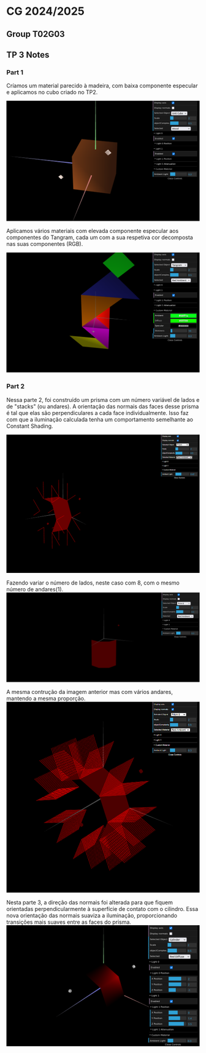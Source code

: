 # CG 2024/2025

## Group T02G03

## TP 3 Notes

### Part 1

Críamos um material parecido à madeira, com baixa componente especular e aplicamos no cubo criado no TP2.

![Screenshot 1](screenshots/cg-t02g03-tp3-1.png)

Aplicamos vários materiais com elevada componente especular aos componentes do Tangram, cada um com a sua respetiva cor decomposta nas suas componentes (RGB).

![Screenshot 2](screenshots/cg-t02g03-tp3-2.png)

### Part 2

Nessa parte 2, foi construído um prisma com um número variável de lados e de "stacks" (ou andares). A orientação das normais das faces desse prisma é tal que elas são perpendiculares a cada face individualmente. Isso faz com que a iluminação calculada tenha um comportamento semelhante ao Constant Shading.

![Screenshot 3](screenshots/cg-t02g03-tp3-3.png)

Fazendo variar o número de lados, neste caso com 8, com o mesmo número de andares(1).
![Screenshot 4](screenshots/cg-t02g03-tp3-4.png)

A mesma contrução da imagem anterior mas com vários andares, mantendo a mesma proporção.
![Screenshot 5](screenshots/cg-t02g03-tp3-5.png)

Nesta parte 3, a direção das normais foi alterada para que fiquem orientadas perpendicularmente à superfície de contato com o cilindro. Essa nova orientação das normais suaviza a iluminação, proporcionando transições mais suaves entre as faces do prisma.
![Screenshot 6](screenshots/cg-t02g03-tp3-6.png)
